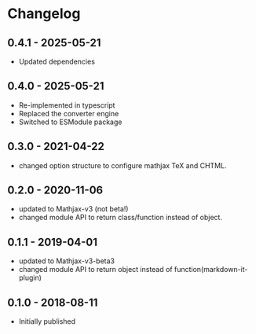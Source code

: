 # Changelog

## 0.4.1 - 2025-05-21

- Updated dependencies

## 0.4.0 - 2025-05-21

- Re-implemented in typescript
- Replaced the converter engine
- Switched to ESModule package


## 0.3.0 - 2021-04-22

- changed option structure to configure mathjax TeX and CHTML.
## 0.2.0 - 2020-11-06

- updated to Mathjax-v3 (not beta!)
- changed module API to return class/function instead of object.

## 0.1.1 - 2019-04-01

- updated to Mathjax-v3-beta3
- changed module API to return object instead of function(markdown-it-plugin)

## 0.1.0 - 2018-08-11

- Initially published